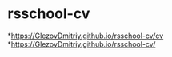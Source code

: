 # rsschool-cv
*https://GlezovDmitriy.github.io/rsschool-cv/cv
*https://GlezovDmitriy.github.io/rsschool-cv/
